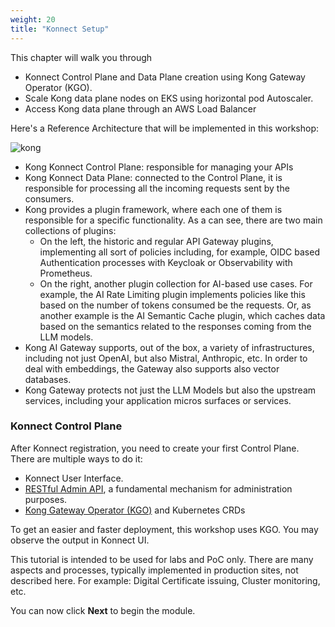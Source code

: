 ```yaml
---
weight: 20
title: "Konnect Setup"
---
```


This chapter will walk you through

* Konnect Control Plane and Data Plane creation using Kong Gateway Operator (KGO).
* Scale Kong data plane nodes on EKS using horizontal pod Autoscaler. 
* Access Kong data plane through an AWS Load Balancer

Here's a Reference Architecture that will be implemented in this workshop:

![kong](/images/ref_arch.png)

* Kong Konnect Control Plane: responsible for managing your APIs
* Kong Konnect Data Plane: connected to the Control Plane, it is responsible for processing all the incoming requests sent by the consumers.
* Kong provides a plugin framework, where each one of them is responsible for a specific functionality. As a can see, there are two main collections of plugins:
    *  On the left, the historic and regular API Gateway plugins, implementing all sort of policies including, for example, OIDC based Authentication processes with Keycloak or Observability with Prometheus.
    * On the right, another plugin collection for AI-based use cases. For example, the AI Rate Limiting plugin implements policies like this based on the number of tokens consumed be the requests. Or, as another example is the AI Semantic Cache plugin, which caches data based on the semantics related to the responses coming from the LLM models.
* Kong AI Gateway supports, out of the box, a variety of infrastructures, including not just OpenAI, but also Mistral, Anthropic, etc. In order to deal with embeddings, the Gateway also supports also vector databases.
* Kong Gateway protects not just the LLM Models but also the upstream services, including your application micros surfaces or services.

### Konnect Control Plane
After Konnect registration, you need to create your first Control Plane. There are multiple ways to do it:
* Konnect User Interface.
* [RESTful Admin API](https://docs.konghq.com/api/), a fundamental mechanism for administration purposes.
* [Kong Gateway Operator (KGO)](https://docs.konghq.com/gateway-operator/) and Kubernetes CRDs

To get an easier and faster deployment, this workshop uses KGO. You may observe the output in Konnect UI.

This tutorial is intended to be used for labs and PoC only. There are many aspects and processes, typically implemented in production sites, not described here. For example: Digital Certificate issuing, Cluster monitoring, etc.

You can now click **Next** to begin the module.
